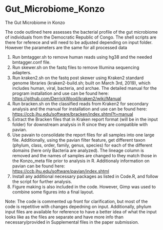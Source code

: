 # Gut_Microbiome_Konzo
The Gut Microbiome in Konzo

The code outlined here assesses the bacterial profile of the gut microbiome of individuals from the Democratic Republic of Congo.
The shell scripts are there for referece and will need to be adjusted depending on input folder. However the parameters are the same for all processed data 

1. Run bmtagger.sh to remove human reads using hg38 and the needed bmtagger.conf file. 
2. Run skewer.sh on the fastq files to remove Illumina sequencing adapters. 
3. Run kraken2.sh on the fastq post skewer using Kraken2 standard genome libraries (kraken2-build.sh; built on March 3rd, 2019), which includes human, viral, bacteria, and archae. The detailed manual for the program installation and use can be found here: https://github.com/DerrickWood/kraken2/wiki/Manual
4. Run bracken.sh on the classified reads from Kraken2 for secondary analysis and the manual for installation and use can be found here: https://ccb.jhu.edu/software/bracken/index.shtml?t=manual
5. Extract the Bracken files that in Kraken report format (will be in the input folder) for downstream analysis in R since they are compatible with pavian. 
6. Use pavain to consolidate the report files for all samples into one large file. Additionally, using the pavian filter feature, get different taxon (phylum, class, order, family, genus, species) for each of the different domains (here only Bacteria are analyzed). The lineage column is removed and the names of samples are changed to they match those in the Konzo_meta file prior to analysis in R. Additionaly information on pavian can be found here: https://ccb.jhu.edu/software/pavian/index.shtml
7. Install any additional necessary packages as listed in Code.R, and follow the script for further analysis.
8. Figure making is also included in the code. However, Gimp was used to combine some figures into a final layout. 

Note: The code is commented up front for clarification, but most of the code is repetitive with changes depedning on input. Additionally, phylum input files are available for reference to have a better idea of what the input looks like as the files are separate and have more info than necessary/provided in Supplemental files in the paper submission. 
